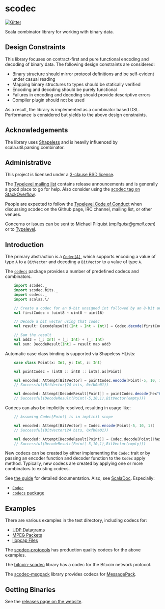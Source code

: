 scodec
======

[![Gitter](https://badges.gitter.im/Join%20Chat.svg)](https://gitter.im/scodec/scodec?utm_source=badge&utm_medium=badge&utm_campaign=pr-badge&utm_content=badge)

Scala combinator library for working with binary data.

Design Constraints
------------------

This library focuses on contract-first and pure functional encoding and decoding of binary data.
The following design constraints are considered:
 - Binary structure should mirror protocol definitions and be self-evident under casual reading
 - Mapping binary structures to types should be statically verified
 - Encoding and decoding should be purely functional
 - Failures in encoding and decoding should provide descriptive errors
 - Compiler plugin should not be used

As a result, the library is implemented as a combinator based DSL.
Performance is considered but yields to the above design constraints.

Acknowledgements
----------------
The library uses [Shapeless](https://github.com/milessabin/shapeless)
and is heavily influenced by scala.util.parsing.combinator.

Administrative
--------------

This project is licensed under a [3-clause BSD license](LICENSE).

The [Typelevel mailing list](https://groups.google.com/forum/#!forum/typelevel) contains release announcements and is generally a good place to go for help. Also consider using the [scodec tag on StackOverflow](http://stackoverflow.com/questions/tagged/scodec).

People are expected to follow the [Typelevel Code of Conduct](http://typelevel.org/conduct.html)
when discussing scodec on the Github page, IRC channel, mailing list,
or other venues.

Concerns or issues can be sent to Michael Pilquist (*mpilquist@gmail.com*) or
to [Typelevel](http://typelevel.org/about.html).

Introduction
------------

The primary abstraction is a [`Codec[A]`](src/main/scala/scodec/Codec.scala), which supports encoding a value of type `A` to a
`BitVector` and decoding a `BitVector` to a value of type `A`.

The [`codecs`](src/main/scala/scodec/codecs/package.scala) package provides a number of predefined codecs and combinators.

```scala
    import scodec._
    import scodec.bits._
    import codecs._
    import scalaz.\/

    // Create a codec for an 8-bit unsigned int followed by an 8-bit unsigned int followed by a 16-bit unsigned int
    val firstCodec = (uint8 ~ uint8 ~ uint16)

    // Decode a bit vector using that codec
    val result: DecodeResult[(Int ~ Int ~ Int)] = Codec.decode(firstCodec, BitVector(0x10, 0x2a, 0x03, 0xff))

    // Sum the result
    val add3 = (_: Int) + (_: Int) + (_: Int)
    val sum: DecodeResult[Int] = result map add3
```

Automatic case class binding is supported via Shapeless HLists:

```scala
    case class Point(x: Int, y: Int, z: Int)

    val pointCodec = (int8 :: int8 :: int8).as[Point]

    val encoded: Attempt[BitVector] = pointCodec.encode(Point(-5, 10, 1))
    // Successful(BitVector(24 bits, 0xfb0a01))

    val decoded: Attempt[DecodeResult[Point]] = pointCodec.decode(hex"0xfb0a01".bits)
    // Successful(DecodeResult(Point(-5,10,1),BitVector(empty)))
```

Codecs can also be implicitly resolved, resulting in usage like:

```scala
    // Assuming Codec[Point] is in implicit scope

    val encoded: Attempt[BitVector] = Codec.encode(Point(-5, 10, 1))
    // Successful(BitVector(24 bits, 0xfb0a01))

    val decoded: Attempt[DecodeResult[Point]] = Codec.decode[Point](hex"0xfb0a01".bits)
    // Successful(DecodeResult(Point(-5,10,1),BitVector(empty)))
```

New codecs can be created by either implementing the `Codec` trait or by passing an encoder function and decoder function to the `Codec` apply method. Typically, new codecs are created by applying one or more combinators to existing codecs.

See [the guide](https://scodec.github.io/) for detailed documentation. Also, see [ScalaDoc](http://scodec.github.io/scodec/latest/api/). Especially:
 - [`Codec`](http://scodec.github.io/scodec/latest/api/scodec/Codec.html)
 - [`codecs` package](http://scodec.github.io/scodec/latest/api/index.html#scodec.codecs.package)

Examples
--------

There are various examples in the test directory, including codecs for:

 - [UDP Datagrams](src/test/scala/scodec/examples/UdpDatagramExample.scala)
 - [MPEG Packets](src/test/scala/scodec/examples/MpegPacketExample.scala)
 - [libpcap Files](src/test/scala/scodec/examples/PcapExample.scala)

The [scodec-protocols](https://github.com/scodec/scodec-protocols) has production
quality codecs for the above examples.

The [bitcoin-scodec](https://github.com/yzernik/bitcoin-scodec) library has a codec
for the Bitcoin network protocol.

The [scodec-msgpack](https://github.com/pocketberserker/scodec-msgpack) library provides
codecs for [MessagePack](http://msgpack.org/).

Getting Binaries
----------------

See the [releases page on the website](https://scodec.org/releases/).
